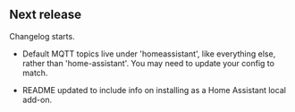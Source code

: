 ## Next release

Changelog starts.

* Default MQTT topics live under 'homeassistant', like everything else, rather than 'home-assistant'. You may need to update your config to match.

* README updated to include info on installing as a Home Assistant local add-on.
